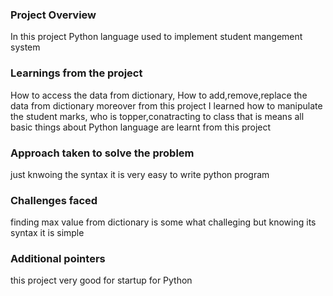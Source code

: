 ### Project Overview

 In this project Python language used to implement student mangement system 



### Learnings from the project

 How to access the data from dictionary, How to add,remove,replace the data from dictionary
moreover from this project I learned how to manipulate the student marks, who is topper,conatracting to class
that is means all basic things about Python language are learnt from this project 


### Approach taken to solve the problem

 just knwoing the syntax it is very easy to write python program


### Challenges faced

 finding max value from dictionary is some what challeging but knowing its syntax it is simple


### Additional pointers

 this project very good for startup for Python 


